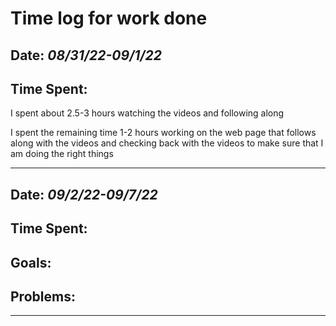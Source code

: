 # Time log for work done

## Date: *08/31/22-09/1/22*

## Time Spent:
<p>I spent about 2.5-3 hours watching the videos and following along</p>
<p>I spent the remaining time 1-2 hours working on the web page that follows along with the videos and checking back with the videos to make sure that I am doing the right things</p>

___

## Date:  *09/2/22-09/7/22*

## Time Spent:

## Goals: 


## Problems:

___